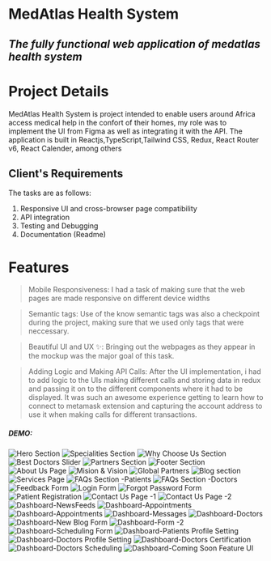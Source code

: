 # MedAtlas Health System

## _The fully functional web application of medatlas health system_

# Project Details

MedAtlas Health System is project intended to enable users around Africa access medical help in the confort of their homes, my role was to implement the UI from Figma as well as integrating it with the API.
The application is built in Reactjs,TypeScript,Tailwind CSS, Redux, React Router v6, React Calender, among others

## Client's Requirements

The tasks are as follows:

1. Responsive UI and cross-browser page compatibility
2. API integration
3. Testing and Debugging
4. Documentation (Readme)

# Features

> Mobile Responsiveness:
> I had a task of making sure that the web pages are made responsive on different device widths

> Semantic tags:
> Use of the know semantic tags was also a checkpoint during the project, making sure that we used only tags that were neccessary.

> Beautiful UI and UX ✨:
> Bringing out the webpages as they appear in the mockup was the major goal of this task.

> Adding Logic and Making API Calls:
> After the UI implementation, i had to add logic to the UIs making different calls and storing data in redux and passing it on to the different components where it had to be displayed. It was such an awesome experience getting to learn how to connect to metamask extension and capturing the account address to use it when making calls for different transactions.

##### DEMO:

![](src/assets/screenshorts/1.png?raw=true "Hero Section")
![](src/assets/screenshorts/2.png?raw=true "Specialities Section")
![](src/assets/screenshorts/3.png?raw=true "Why Choose Us Section")
![](src/assets/screenshorts/4.png?raw=true "Best Doctors Slider")
![](src/assets/screenshorts/5.png?raw=true "Partners Section")
![](src/assets/screenshorts/6.png?raw=true "Footer Section")
![](src/assets/screenshorts/7.png?raw=true "About Us Page")
![](src/assets/screenshorts/8.png?raw=true "Mision & Vision")
![](src/assets/screenshorts/9.png?raw=true "Global Partners")
![](src/assets/screenshorts/10.png?raw=true "Blog section")
![](src/assets/screenshorts/11.png?raw=true "Services Page")
![](src/assets/screenshorts/12.png?raw=true "FAQs Section -Patients")
![](src/assets/screenshorts/13.png?raw=true "FAQs Section -Doctors")
![](src/assets/screenshorts/14.png?raw=true "Feedback Form")
![](src/assets/screenshorts/16.png?raw=true "Login Form")
![](src/assets/screenshorts/15.png?raw=true "Forgot Password Form")
![](src/assets/screenshorts/17.png?raw=true "Patient Registration")
![](src/assets/screenshorts/19.png?raw=true "Contact Us Page -1")
![](src/assets/screenshorts/20.png?raw=true "Contact Us Page -2")
![](src/assets/screenshorts/21.png?raw=true "Dashboard-NewsFeeds")
![](src/assets/screenshorts/22.png?raw=true "Dashboard-Appointments")
![](src/assets/screenshorts/23.png?raw=true "Dashboard-Appointments")
![](src/assets/screenshorts/25.png?raw=true "Dashboard-Messages")
![](src/assets/screenshorts/26.png?raw=true "Dashboard-Doctors")
![](src/assets/screenshorts/27.png?raw=true "Dashboard-New Blog Form")
![](src/assets/screenshorts/28.png?raw=true "Dashboard-Form -2")
![](src/assets/screenshorts/29.png?raw=true "Dashboard-Scheduling Form")
![](src/assets/screenshorts/30.png?raw=true "Dashboard-Patients Profile Setting")
![](src/assets/screenshorts/31.png?raw=true "Dashboard-Doctors Profile Setting")
![](src/assets/screenshorts/32.png?raw=true "Dashboard-Doctors Certification")
![](src/assets/screenshorts/33.png?raw=true "Dashboard-Doctors Scheduling")
![](src/assets/screenshorts/34.png?raw=true "Dashboard-Coming Soon Feature UI")
